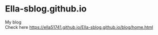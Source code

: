 # Ella-sblog.github.io
My blog  
Check here https://ella51741.github.io/Ella-sblog.github.io/blog/home.html  
